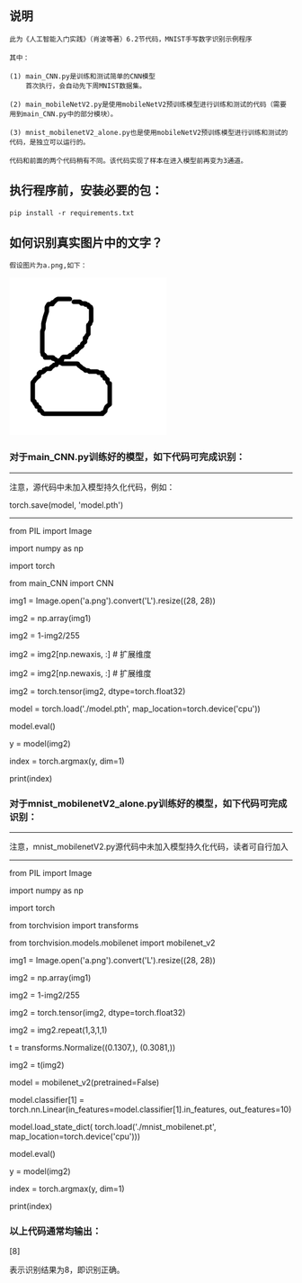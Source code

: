 ## 说明

	此为《人工智能入门实践》（肖波等著）6.2节代码，MNIST手写数字识别示例程序
	
	其中：
	
	(1) main_CNN.py是训练和测试简单的CNN模型
	    首次执行，会自动先下周MNIST数据集。
	  
	(2) main_mobileNetV2.py是使用mobileNetV2预训练模型进行训练和测试的代码（需要用到main_CNN.py中的部分模块）。
	
	(3) mnist_mobilenetV2_alone.py也是使用mobileNetV2预训练模型进行训练和测试的代码，是独立可以运行的。
	
	代码和前面的两个代码稍有不同。该代码实现了样本在进入模型前再变为3通道。
  
  
## 执行程序前，安装必要的包：

	pip install -r requirements.txt
 

## 如何识别真实图片中的文字？

    假设图片为a.png,如下：

![输入图片说明](a.png)


### 对于main_CNN.py训练好的模型，如下代码可完成识别：

**************

注意，源代码中未加入模型持久化代码，例如：

torch.save(model, 'model.pth')

**************



from PIL import Image

import numpy as np

import torch

from main_CNN import CNN

img1 = Image.open('a.png').convert('L').resize((28, 28))

img2 = np.array(img1)

img2 = 1-img2/255

img2 = img2[np.newaxis, :]  # 扩展维度

img2 = img2[np.newaxis, :]  # 扩展维度

img2 = torch.tensor(img2, dtype=torch.float32)

model = torch.load('./model.pth', map_location=torch.device('cpu'))

model.eval()

y = model(img2)

index = torch.argmax(y, dim=1)

print(index)




### 对于mnist_mobilenetV2_alone.py训练好的模型，如下代码可完成识别：

**************

注意，mnist_mobilenetV2.py源代码中未加入模型持久化代码，读者可自行加入

**************



from PIL import Image

import numpy as np

import torch

from torchvision import transforms

from torchvision.models.mobilenet import mobilenet_v2

img1 = Image.open('a.png').convert('L').resize((28, 28))

img2 = np.array(img1)

img2 = 1-img2/255

img2 = torch.tensor(img2, dtype=torch.float32)

img2 = img2.repeat(1,3,1,1)

t = transforms.Normalize((0.1307,), (0.3081,))

img2 = t(img2) 

model = mobilenet_v2(pretrained=False)

model.classifier[1] = torch.nn.Linear(in_features=model.classifier[1].in_features, out_features=10)

model.load_state_dict( torch.load('./mnist_mobilenet.pt', map_location=torch.device('cpu')))

model.eval()

y = model(img2)

index = torch.argmax(y, dim=1)

print(index)




### 以上代码通常均输出：

[8]

表示识别结果为8，即识别正确。
